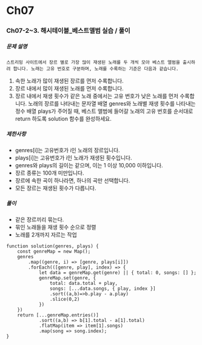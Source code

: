 # Ch07
### Ch07-2~3. 해시테이블_베스트앨범 실습 / 풀이
##### 문제 설명
    스트리밍 사이트에서 장르 별로 가장 많이 재생된 노래를 두 개씩 모아 베스트 앨범을 출시하려 합니다. 노래는 고유 번호로 구분하며, 노래를 수록하는 기준은 다음과 같습니다.

1. 속한 노래가 많이 재생된 장르를 먼저 수록합니다.
2. 장르 내에서 많이 재생된 노래를 먼저 수록합니다.
3. 장르 내에서 재생 횟수가 같은 노래 중에서는 고유 번호가 낮은 노래를 먼저 수록합니다.
    노래의 장르를 나타내는 문자열 배열 genres와 노래별 재생 횟수를 나타내는 정수 배열 plays가 주어질 때, 베스트 앨범에 들어갈 노래의 고유 번호를 순서대로 return 하도록 solution 함수를 완성하세요.
##### 제한사항
- genres[i]는 고유번호가 i인 노래의 장르입니다.
- plays[i]는 고유번호가 i인 노래가 재생된 횟수입니다.
- genres와 plays의 길이는 같으며, 이는 1 이상 10,000 이하입니다.
- 장르 종류는 100개 미만입니다.
- 장르에 속한 곡이 하나라면, 하나의 곡만 선택합니다.
- 모든 장르는 재생된 횟수가 다릅니다.
##### 풀이
- 같은 장르끼리 묶는다.
- 묶인 노래들을 재생 횟수 순으로 정렬
- 노래를 2개까지 자르는 작업
~~~
function solution(genres, plays) {
    const genreMap = new Map();
    genres
        .map((genre, i) => [genre, plays[i]])
        .forEach(([genre, play], index) => {
            let data = genreMap.get(genre) || { total: 0, songs: [] };
            genreMap.set(genre, {
                total: data.total + play,
                songs: [...data.songs, { play, index }]
                .sort((a,b)=>b.play - a.play)
                .slice(0,2)
            })
    })
    return [...genreMap.entries()]
            .sort((a,b) => b[1].total - a[1].total)
            .flatMap(item => item[1].songs)
            .map(song => song.index);
}
~~~
